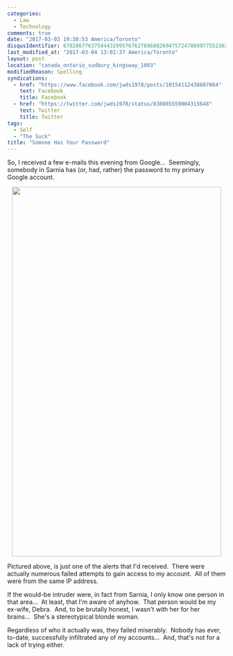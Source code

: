 ```yaml
---
categories:
  - Law
  - Technology
comments: true
date: "2017-03-03 19:38:53 America/Toronto"
disqusIdentifier: 6782867763754443299576762769688269475724788997755236276393497996997554855253994963864834855396698832
last_modified_at: "2017-03-04 13:02:37 America/Toronto"
layout: post
location: "canada_ontario_sudbury_kingsway_1003"
modifiedReason: Spelling
syndications:
  - href: "https://www.facebook.com/jwds1978/posts/10154112438607084"
    text: Facebook
    title: Facebook
  - href: "https://twitter.com/jwds1978/status/838085559004315648"
    text: Twitter
    title: Twitter
tags:
  - Self
  - "The Suck"
title: "Somone Has Your Password"
---
```


<p>
  So, I received a few e-mails this evening from Google&hellip;&nbsp; Seemingly, somebody in Sarnia has (or, had, rather) the password to my primary Google
  account.
</p>
<!-- excerptBreak -->
<p>
  <a href="{{ site.uri.assets }}/blog/2017/03/03/someone-has-your-password/2017-03-04_09-47-29_1080x1920.png" rel="me" target="_blank" title=""><img
    alt="" height="852" src="{{ site.uri.assets }}/blog/2017/03/03/someone-has-your-password/2017-03-04_09-47-29_0482x0852.jpg"
    style="border: 0px; display: block; margin-left: auto; margin-right: auto;" width="482" /></a>
</p>
  Pictured above, is just one of the alerts that I'd received.&nbsp; There were actually numerous failed attempts to gain access to my account.&nbsp; All of
  them were from the same IP address.
</p>
<p>
  If the would-be intruder were, in fact from Sarnia, I only know one person in that area&hellip;&nbsp; At least, that I'm aware of anyhow.&nbsp; That person
  would be my ex-wife, Debra.&nbsp; And, to be brutally honest, I wasn't with her for her brains&hellip;&nbsp; She's a stereotypical blonde woman.
</p>
<p>
  Regardless of who it actually was, they failed miserably.&nbsp; Nobody has ever, to-date, successfully infiltrated any of my accounts&hellip;&nbsp; And,
  that's not for a lack of trying either.
</p>
